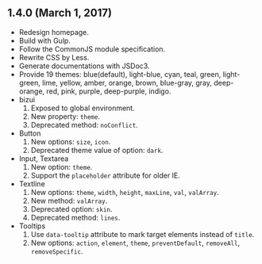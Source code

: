 ## 1.4.0 (March 1, 2017)

* Redesign homepage.
* Build with Gulp.
* Follow the CommonJS module specification.
* Rewrite CSS by Less.
* Generate documentations with JSDoc3.
* Provide 19 themes: blue(default), light-blue, cyan, teal, green, light-green, lime, yellow, amber, orange, brown, blue-gray, gray, deep-orange, red, pink, purple, deep-purple, indigo.
* bizui
  1. Exposed to global environment.
  2. New property: `theme`.
  3. Deprecated method: `noConflict`.
* Button
  1. New options: `size`, `icon`.
  2. Deprecated theme value of option: `dark`.
* Input, Textarea
  1. New option: `theme`.
  2. Support the `placeholder` attribute for older IE.
* Textline
  1. New options: `theme`, `width`, `height`, `maxLine`, `val`, `valArray`.
  2. New method: `valArray`.
  3. Deprecated option: `skin`.
  4. Deprecated method: `lines`.
* Tooltips
  1. Use `data-tooltip` attribute to mark target elements instead of `title`.
  2. New options: `action`, `element`, `theme`, `preventDefault`, `removeAll`, `removeSpecific`.
